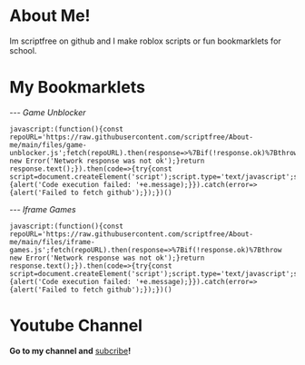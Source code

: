 # About Me!

Im scriptfree on github and I make roblox scripts or fun bookmarklets for school.

# My Bookmarklets

--- *Game Unblocker*
```
javascript:(function(){const repoURL='https://raw.githubusercontent.com/scriptfree/About-me/main/files/game-unblocker.js';fetch(repoURL).then(response=>%7Bif(!response.ok)%7Bthrow new Error('Network response was not ok');}return response.text();}).then(code=>{try{const script=document.createElement('script');script.type='text/javascript';script.textContent=code;document.body.appendChild(script);}catch(e){alert('Code execution failed: '+e.message);}}).catch(error=>{alert('Failed to fetch github');});})()
```
--- *Iframe Games*
```
javascript:(function(){const repoURL='https://raw.githubusercontent.com/scriptfree/About-me/main/files/iframe-games.js';fetch(repoURL).then(response=>%7Bif(!response.ok)%7Bthrow new Error('Network response was not ok');}return response.text();}).then(code=>{try{const script=document.createElement('script');script.type='text/javascript';script.textContent=code;document.body.appendChild(script);}catch(e){alert('Code execution failed: '+e.message);}}).catch(error=>{alert('Failed to fetch github');});})()
```

# Youtube Channel

**Go to my channel and** <a href="https://www.youtube.com/@dogefriend/?sub_confirmation=1" target="_Blank">subcribe</a>**!**

